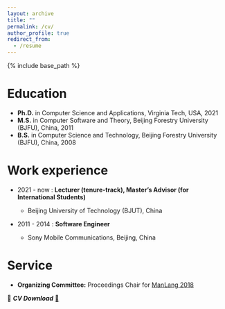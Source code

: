```yaml
---
layout: archive
title: ""
permalink: /cv/
author_profile: true
redirect_from:
  - /resume
---
```


{% include base_path %}

Education
======
* **Ph.D.** in Computer Science and Applications, Virginia Tech, USA, 2021
* **M.S.** in Computer Software and Theory,  Beijing Forestry University (BJFU), China, 2011
* **B.S.** in Computer Science and Technology, Beijing Forestry University (BJFU), China, 2008


Work experience
======
* 2021 - now : **Lecturer (tenure-track), Master’s Advisor (for International Students)**
  * Beijing University of Technology (BJUT), China

* 2011 - 2014 : **Software Engineer**
  * Sony Mobile Communications, Beijing, China

Service
======
* **Organizing Committee:** Proceedings Chair for [ManLang 2018](https://ssw.jku.at/Services/conferences/manlang18/)



:tiger: ***CV Download*** [:page_facing_up:](http://ignorer001.github.io/files/yinliu_cv.pdf)
 
<!-- Skills
======
* Skill 1
* Skill 2
  * Sub-skill 2.1
  * Sub-skill 2.2
  * Sub-skill 2.3
* Skill 3 -->

<!-- Publications
======
  <ul>{% for post in site.publications %}
    {% include archive-single-cv.html %}
  {% endfor %}</ul> -->
  
<!-- Talks
======
  <ul>{% for post in site.talks %}
    {% include archive-single-talk-cv.html %}
  {% endfor %}</ul> -->
  
<!-- Teaching
======
  <ul>{% for post in site.teaching %}
    {% include archive-single-cv.html %}
  {% endfor %}</ul> -->
  
